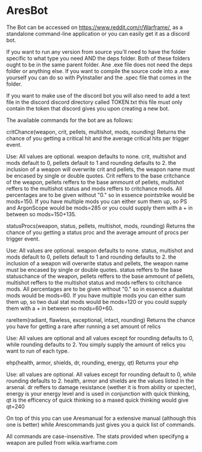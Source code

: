 # AresBot

The Bot can be accessed on https://www.reddit.com/r/Warframe/, as a standalone command-line application or you can easily get it as a discord bot.

If you want to run any version from source you'll need to have the folder specific to what type you need AND the deps folder. Both of these folders ought to be in the same parent folder. Ane .exe file does not need the deps folder or anything else. If you want to compile the source code into a .exe yourself you can do so with PyInstaller and the .spec file that comes in the folder.

If you want to make use of the discord bot you will also need to add a text file in the discord discord directory called TOKEN.txt this file must only contain the token that discord gives you upon creating a new bot.

The available commands for the bot are as follows:



  critChance(weapon, crit, pellets, multishot, mods, rounding)
Returns the chance of you getting a critical hit and the average critical hits per trigger event.

Use: All values are optional. weapon defaults to none. crit, multishot and mods default to 0, pellets default to 1 and rounding defaults to 2. the inclusion of a weapon will overwrite crit and pellets, the weapon name must be encased by single or double quotes. Crit reffers to the base critchance of the weapon, pellets reffers to the base ammount of pellets, multishot reffers to the multishot status and mods reffers to critchance mods. All percentages are to be given without "0." so in essence pointstrike would be mods=150. If you have multiple mods you can either sum them up, so PS and ArgonScope would be mods=285 or you could supply them with a + in between so mods=150+135.



  statusProcs(weapon, status, pellets, multishot, mods, rounding)
Returns the chance of you getting a status proc and the average amount of procs per trigger event.

Use: All values are optional. weapon defaults to none. status, multishot and mods default to 0, pellets default to 1 and rounding defaults to 2. the inclusion of a weapon will overwrite status and pellets, the weapon name must be encased by single or double quotes. status reffers to the base statuschance of the weapon, pellets reffers to the base ammount of pellets, multishot reffers to the multishot status and mods reffers to critchance mods. All percentages are to be given without "0." so in essence a dualstat mods would be mods=60. If you have multiple mods you can either sum them up, so two dual stat mods would be mods=120 or you could supply them with a + in between so mods=60+60.



  rareItem(radiant, flawless, exceptional, intact, rounding)
Returns the chance you have for getting a rare after running a set amount of relics

Use: All values are optional and all values except for rounding defaults to 0, while rounding defaults to 2. You simply supply the amount of relics you want to run of each type.

  ehp(health, armor, shields, dr, rounding, energy, qt)
Returns your ehp

Use: all values are optional. All values except for rounding default to 0, while rounding defaults to 2. health, armor and shields are the values listed in the arsenal. dr reffers to damage resistance (wether it is from ability or specter), energy is your energy level and is used in conjunction with quick thinking, qt is the efficency of quick thinking so a maxed quick thinking would give qt=240




On top of this you can use Aresmanual for a extensive manual (although this one is better) while Arescommands just gives you a quick list of commands. 

All commands are case-insensitive. The stats provided when specifyng a weapon are pulled from wikia.warframe.com


